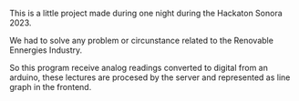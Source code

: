 This is a little project made during one night during the Hackaton Sonora 2023.

We had to solve any problem or circunstance related to the Renovable Ennergies Industry.

So this program receive analog readings converted to digital from an arduino, these lectures are procesed by the server and represented as line graph in the frontend.

